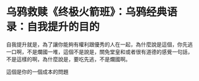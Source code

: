 # 乌鸦救赎《终极火箭班》：乌鸦经典语录：自我提升的目的

自我提升就是，為了讓你能夠有權利跟優秀的人在一起，為什麼說是這個，你先逃一口啊，不是爛國一堆，這個不是說是，關免堂皇和或者很有道德的感覺一句話，不是這樣的啊，為什麼說是，要吃先逃，不是爛國啊。

這個是你的一個成本的問題